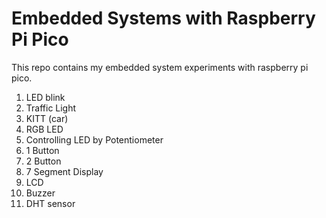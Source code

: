 # Embedded Systems with Raspberry Pi Pico
This repo contains my embedded system experiments with raspberry pi pico.
1) LED blink
2) Traffic Light
3) KITT (car)
4) RGB LED
5) Controlling LED by Potentiometer
6) 1 Button
7) 2 Button
8) 7 Segment Display
9) LCD
10) Buzzer
11) DHT sensor
